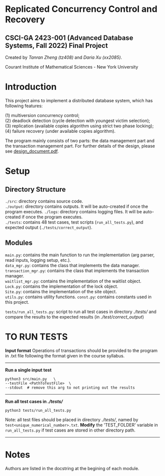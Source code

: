 # Replicated Concurrency Control and Recovery 
## CSCI-GA 2423-001 (Advanced Database Systems, Fall 2022) Final Project

Created by *Tanran Zheng (tz408)* and *Daria Xu (xx2085)*.

Courant Institute of Mathematical Sciences - New York University


# Introduction
This project aims to implement a distributed database system, which has following features:  

(1) multiversion concurrency control;  
(2) deadlock detection (cycle detection with youngest victim selection);  
(3) replication (available copies algorithm using strict two phase locking);  
(4) failure recovery (under available copies algorithm).  

The program mainly consists of two parts: the data management part and the transaction management part. For further details of the design, please see [design_document.pdf](https://github.com/DariaXu/RepCRec/blob/main/Design%20Document.pdf).

# Setup

## Directory Structure

`./src`: directory contains source code.  
`./output`: directory contains outputs. It will be auto-created if once the program executes.
`./logs`: directory contains logging files. It will be auto-created if once the program executes.  
`./tests`: contains 48 test cases, test scripts (`run_all_tests.py`), and expected output (`./tests/correct_output`).  

## Modules

`main.py`: contains the main function to run the implementation (arg parser, read inputs, logging setup, etc.).  
`data_mgr.py`: contains the class that implements the data manager.  
`transaction_mgr.py`: contains the class that implements the transaction manager.  
`waitlist_mgr.py`: contains the implementation of the waitlist object.  
`Lock.py`: contains the implementation of the lock object.  
`Site.py`: contains the implementation of the site object.  
`utils.py`: contains utility functions. 
`const.py`: contains constants used in this project.  

`tests/run_all_tests.py`: script to run all test cases in directory _./tests/_ and compare the results to the expected results (in _./test/correct\_output_)



# TO RUN TESTS

**Input format**
Operations of transactions should be provided to the program in .txt file following the format given in the course syllabus.  

-----
**Run a single input test**
```
python3 src/main.py   \
--testFile <PathToTestFile>  \
--stdout  # remove this arg to not printing out the results
```
-----  
**Run all test cases in _./tests/_**
```
python3 tests/run_all_tests.py
```  

Note: all test files should be placed in directory _./tests/_, named by `test<unique_numerical_number>.txt`. **Modify** the 'TEST_FOLDER' variable in `run_all_tests.py` if test cases are stored in other directory path.

-----  

# Notes

Authors are listed in the docstring at the begining of each module.